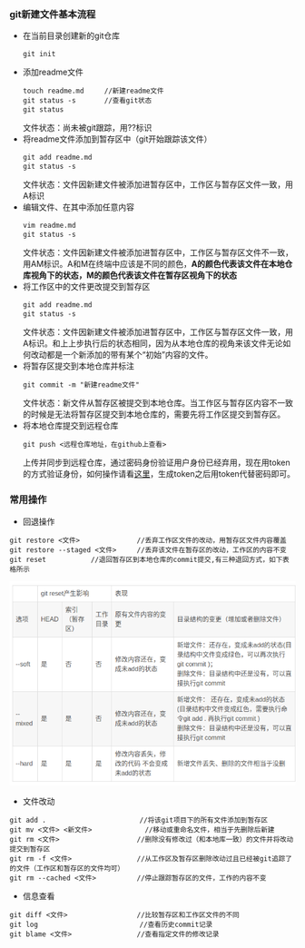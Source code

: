### git新建文件基本流程
- 在当前目录创建新的git仓库
    ```
    git init
    ```
- 添加readme文件
    ```
    touch readme.md     //新建readme文件
    git status -s       //查看git状态
    git status
    ```
    文件状态：尚未被git跟踪，用??标识
- 将readme文件添加到暂存区中（git开始跟踪该文件）
    ```
    git add readme.md
    git status -s
    ```
    文件状态：文件因新建文件被添加进暂存区中，工作区与暂存区文件一致，用A标识
- 编辑文件、在其中添加任意内容
    ```
    vim readme.md
    git status -s
    ```
    文件状态：文件因新建文件被添加进暂存区中，工作区与暂存区文件不一致，用AM标识。A和M在终端中应该是不同的颜色，**A的颜色代表该文件在本地仓库视角下的状态，M的颜色代表该文件在暂存区视角下的状态**
- 将工作区中的文件更改提交到暂存区
    ```
    git add readme.md 
    git status -s
    ```
    文件状态：文件因新建文件被添加进暂存区中，工作区与暂存区文件一致，用A标识。和上上步执行后的状态相同，因为从本地仓库的视角来该文件无论如何改动都是一个新添加的带有某个“初始”内容的文件。
- 将暂存区提交到本地仓库并标注
    ```
    git commit -m "新建readme文件"
    ```
    文件状态：新文件从暂存区被提交到本地仓库。当工作区与暂存区内容不一致的时候是无法将暂存区提交到本地仓库的，需要先将工作区提交到暂存区。
- 将本地仓库提交到远程仓库
    ```
    git push <远程仓库地址，在github上查看>
    ```
    上传并同步到远程仓库，通过密码身份验证用户身份已经弃用，现在用token的方式验证身份，如何操作请看[这里](https://docs.github.com/en/get-started/getting-started-with-git/about-remote-repositories#cloning-with-https-urls)，生成token之后用token代替密码即可。
### 常用操作
- 回退操作
```
git restore <文件>              //丢弃工作区文件的改动，用暂存区文件内容覆盖
git restore --staged <文件>     //丢弃该文件在暂存区的改动，工作区的内容不变
git reset           //退回暂存区到本地仓库的commit提交,有三种退回方式，如下表格所示
```
![git_reset讲解表格](../../img/%E6%88%AA%E5%9B%BE%202023-02-17%2014-11-05.png)
- 文件改动
```
git add .                       //将该git项目下的所有文件添加到暂存区
git mv <文件> <新文件>             //移动或重命名文件，相当于先删除后新建
git rm <文件>                   //删除没有修改过（和本地库一致）的文件并将改动提交到暂存区
git rm -f <文件>                //从工作区及暂存区删除改动过且已经被git追踪了的文件（工作区和暂存区的文件均可）
git rm --cached <文件>          //停止跟踪暂存区的文件，工作的内容不变
```
- 信息查看
```
git diff <文件>                 //比较暂存区和工作区文件的不同
git log                         //查看历史commit记录
git blame <文件>                //查看指定文件的修改记录
```